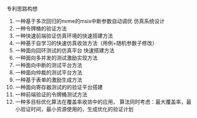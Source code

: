 专利思路构想
1. 一种基于多次回归的nvme的msix中断参数自动调优 仿真系统设计
2. 一种令牌桶的验证方法
3. 一种快速前端验证仿真环境的快速搭建方法
4. 一种基于自学习的快速仿真收敛方法（用例+随机参数子修改）
5. 一种面向回环测试的仿真平台 快速搭建方法
6. 一种面向多并发的测试激励实现方法
7. 一种面向中断的测试平台方法
8. 一种面向仲裁的测试平台方法
9. 一种基于表单的激励生成方法
10. 一种面向寄存器测试的的验证平台搭建
11. 一种前端验证的令牌桶测试方法
12. 一种多目标优化算法在覆盖率收敛中的应用， 算法同时考虑：最大覆盖率，最小验证时间，最小资源使用的，生成优化的验证计划
